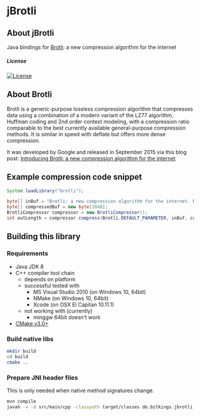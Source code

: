 
jBrotli
=========================================

## About jBrotli

Java bindings for [Brotli](https://github.com/google/brotli.git): a new compression algorithm for the internet

##### License

[![License](https://img.shields.io/:license-Apache%202.0-blue.svg)](http://www.apache.org/licenses/LICENSE-2.0)

## About Brotli

Brotli is a generic-purpose lossless compression algorithm that compresses data using a combination of a modern variant of the LZ77 algorithm,
Huffman coding and 2nd order context modeling, with a compression ratio comparable to the best currently available general-purpose compression methods.
It is similar in speed with deflate but offers more dense compression.

It was developed by Google and released in September 2015 via this blog post:
[Introducing Brotli: a new compression algorithm for the internet](http://google-opensource.blogspot.de/2015/09/introducing-brotli-new-compression.html)

## Example compression code snippet

```Java
System.loadLibrary("brotli");

byte[] inBuf = "Brotli: a new compression algorithm for the internet. Now available for Java!".getBytes();
byte[] compressedBuf = new byte[2048];
BrotliCompressor compressor = new BrotliCompressor();
int outLength = compressor.compress(Brotli.DEFAULT_PARAMETER, inBuf, compressedBuf);
```

## Building this library

### Requirements

* Java JDK 8
* C++ compiler tool chain
   * depends on platform
   * successful tested with
      * MS Visual Studio 2010 (on Windows 10, 64bit)
      * NMake (on Windows 10, 64bit)
      * Xcode (on OSX El Capitan 10.11.1)
   * not working with (currently)
      * minggw 64bit doesn't work
* [CMake v3.0+](https://cmake.org/)

### Build native libs

```bash
mkdir build
cd build
cmake ..
```

### Prepare JNI header files

This is only needed when native method signatures change.

```bash
mvn compile
javah -v -d src/main/cpp -classpath target/classes de.bitkings.jbrotli.BrotliCompressor
```

